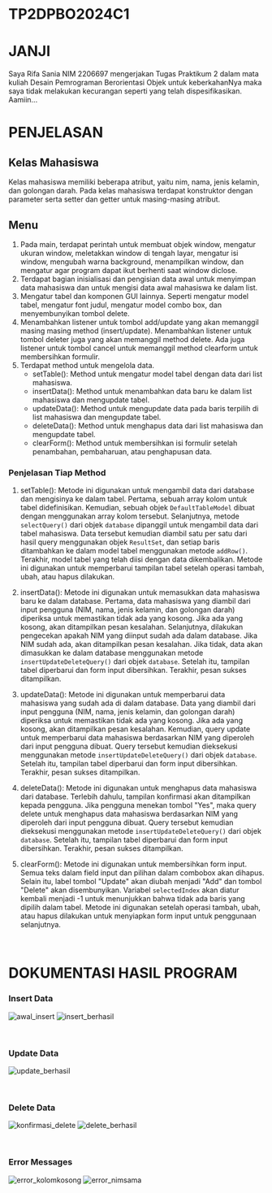 # TP2DPBO2024C1

# JANJI
Saya Rifa Sania NIM 2206697 mengerjakan Tugas Praktikum 2 dalam mata kuliah Desain Pemrograman Berorientasi Objek
untuk keberkahanNya maka saya tidak melakukan kecurangan seperti yang telah dispesifikasikan. Aamiin...

# PENJELASAN
## Kelas Mahasiswa
Kelas mahasiswa memiliki beberapa atribut, yaitu nim, nama, jenis kelamin, dan golongan darah. Pada kelas mahasiswa terdapat konstruktor dengan parameter serta setter dan getter untuk masing-masing atribut. <br/>
## Menu
1. Pada main, terdapat perintah untuk membuat objek window, mengatur ukuran window, meletakkan window di tengah layar, mengatur isi window, mengubah warna background, menampilkan window, dan mengatur agar program dapat ikut berhenti saat window diclose.
2. Terdapat bagian inisialisasi dan pengisian data awal untuk menyimpan data mahasiswa dan untuk mengisi data awal mahasiswa ke dalam list.
3. Mengatur tabel dan komponen GUI lainnya. Seperti mengatur model tabel, mengatur font judul, mengatur model combo box, dan menyembunyikan tombol delete.
4. Menambahkan listener untuk tombol add/update yang akan memanggil masing masing method (insert/update). Menambahkan listener untuk tombol deleter juga yang akan memanggil method delete. Ada juga listener untuk tombol cancel untuk memanggil method clearform untuk membersihkan formulir.
5. Terdapat method untuk mengelola data.
    - setTable(): Method untuk mengatur model tabel dengan data dari list mahasiswa.
    - insertData(): Method untuk menambahkan data baru ke dalam list mahasiswa dan mengupdate tabel.
    - updateData(): Method untuk mengupdate data pada baris terpilih di list mahasiswa dan mengupdate tabel.
    - deleteData(): Method untuk menghapus data dari list mahasiswa dan mengupdate tabel.
    - clearForm(): Method untuk membersihkan isi formulir setelah penambahan, pembaharuan, atau penghapusan data.

### Penjelasan Tiap Method
1. setTable(): Metode ini digunakan untuk mengambil data dari database dan mengisinya ke dalam tabel. Pertama, sebuah array kolom untuk tabel didefinisikan. Kemudian, sebuah objek `DefaultTableModel` dibuat dengan menggunakan array kolom tersebut. Selanjutnya, metode `selectQuery()` dari objek `database` dipanggil untuk mengambil data dari tabel mahasiswa. Data tersebut kemudian diambil satu per satu dari hasil query menggunakan objek `ResultSet`, dan setiap baris ditambahkan ke dalam model tabel menggunakan metode `addRow()`. Terakhir, model tabel yang telah diisi dengan data dikembalikan. Metode ini digunakan untuk memperbarui tampilan tabel setelah operasi tambah, ubah, atau hapus dilakukan.

2. insertData(): Metode ini digunakan untuk memasukkan data mahasiswa baru ke dalam database. Pertama, data mahasiswa yang diambil dari input pengguna (NIM, nama, jenis kelamin, dan golongan darah) diperiksa untuk memastikan tidak ada yang kosong. Jika ada yang kosong, akan ditampilkan pesan kesalahan. Selanjutnya, dilakukan pengecekan apakah NIM yang diinput sudah ada dalam database. Jika NIM sudah ada, akan ditampilkan pesan kesalahan. Jika tidak, data akan dimasukkan ke dalam database menggunakan metode `insertUpdateDeleteQuery()` dari objek `database`. Setelah itu, tampilan tabel diperbarui dan form input dibersihkan. Terakhir, pesan sukses ditampilkan.

3. updateData(): Metode ini digunakan untuk memperbarui data mahasiswa yang sudah ada di dalam database. Data yang diambil dari input pengguna (NIM, nama, jenis kelamin, dan golongan darah) diperiksa untuk memastikan tidak ada yang kosong. Jika ada yang kosong, akan ditampilkan pesan kesalahan. Kemudian, query update untuk memperbarui data mahasiswa berdasarkan NIM yang diperoleh dari input pengguna dibuat. Query tersebut kemudian dieksekusi menggunakan metode `insertUpdateDeleteQuery()` dari objek `database`. Setelah itu, tampilan tabel diperbarui dan form input dibersihkan. Terakhir, pesan sukses ditampilkan.

4. deleteData(): Metode ini digunakan untuk menghapus data mahasiswa dari database. Terlebih dahulu, tampilan konfirmasi akan ditampilkan kepada pengguna. Jika pengguna menekan tombol "Yes", maka query delete untuk menghapus data mahasiswa berdasarkan NIM yang diperoleh dari input pengguna dibuat. Query tersebut kemudian dieksekusi menggunakan metode `insertUpdateDeleteQuery()` dari objek `database`. Setelah itu, tampilan tabel diperbarui dan form input dibersihkan. Terakhir, pesan sukses ditampilkan.

5. clearForm(): Metode ini digunakan untuk membersihkan form input. Semua teks dalam field input dan pilihan dalam combobox akan dihapus. Selain itu, label tombol "Update" akan diubah menjadi "Add" dan tombol "Delete" akan disembunyikan. Variabel `selectedIndex` akan diatur kembali menjadi -1 untuk menunjukkan bahwa tidak ada baris yang dipilih dalam tabel. Metode ini digunakan setelah operasi tambah, ubah, atau hapus dilakukan untuk menyiapkan form input untuk penggunaan selanjutnya.

<br/>

# DOKUMENTASI HASIL PROGRAM
### Insert Data
![awal_insert](https://github.com/rifasania/TP2DPBO2024C1/assets/134931500/deb030ca-b49c-4727-885a-ddeac97eb6d1)
![insert_berhasil](https://github.com/rifasania/TP2DPBO2024C1/assets/134931500/b83eb0c0-c499-4fe7-8fac-8b016115100a)

<br/>

### Update Data
![update_berhasil](https://github.com/rifasania/TP2DPBO2024C1/assets/134931500/899118d1-fcac-4397-a9fb-177544e4ff6f)

<br/>

### Delete Data
![konfirmasi_delete](https://github.com/rifasania/TP2DPBO2024C1/assets/134931500/442e5f00-bebf-41bb-962e-8ac6ee3eab1c)
![delete_berhasil](https://github.com/rifasania/TP2DPBO2024C1/assets/134931500/284225a6-c742-4f25-895b-2dcdd3645d17)

<br/>

### Error Messages
![error_kolomkosong](https://github.com/rifasania/TP2DPBO2024C1/assets/134931500/91523a34-849b-4706-a560-8eb45f728abd)
![error_nimsama](https://github.com/rifasania/TP2DPBO2024C1/assets/134931500/f0c27326-c0be-486f-a349-d55c187a0931)